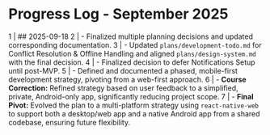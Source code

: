 # Progress Log - September 2025

1 | ## 2025-09-18
2 | - Finalized multiple planning decisions and updated corresponding documentation.
3 | - Updated `plans/development-todo.md` for Conflict Resolution &amp; Offline Handling and aligned `plans/design-system.md` with the final decision.
4 | - Finalized decision to defer Notifications Setup until post-MVP.
5 | - Defined and documented a phased, mobile-first development strategy, pivoting from a web-first approach.
6 | - **Course Correction:** Refined strategy based on user feedback to a simplified, private, Android-only app, significantly reducing project scope.
7 | - **Final Pivot:** Evolved the plan to a multi-platform strategy using `react-native-web` to support both a desktop/web app and a native Android app from a shared codebase, ensuring future flexibility.